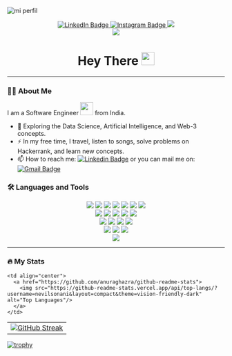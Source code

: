 ![mi perfil](https://res.cloudinary.com/superfolio/image/upload/v1620689979/68747470733a2f2f692e70696e696d672e636f6d2f6f726967696e616c732f63362f33332f63322f63363333633230656465383266306530636564376435373064626533613166332e676966_yjuh2s.gif)


<div align="center">
  <a href="https://www.linkedin.com/in/hilay-trivedi-493b121b1/">
    <img src="https://img.shields.io/badge/LinkedIn-blue?style=for-the-badge&logo=linkedin&logoColor=white" alt="LinkedIn Badge"/>
  </a>
  <a href="https://www.instagram.com/hilaytrivedi24/">
    <img src="https://img.shields.io/badge/Instagram-blueviolet?style=for-the-badge&logo=instagram&logoColor=white" alt="Instagram Badge"/>
  </a>
   <a href="mailto:hilaytrivedi1224@gmail.com">
    <img src="https://img.shields.io/badge/Gmail-333333?style=for-the-badge&logo=gmail&logoColor=red" />
  </a>
</div>

<div align="center">
  <img align="center" src="https://visitor-badge.laobi.icu/badge?page_id=HILAYTRIVEDI.HILAYTRIVEDI"/>
</div>

<h1 align="center">
  Hey There <img src="https://media.giphy.com/media/hvRJCLFzcasrR4ia7z/giphy.gif" width="30px"/>
</h1>

---

### :man_technologist: About Me

I am a Software Engineer <img src="https://media.giphy.com/media/WUlplcMpOCEmTGBtBW/giphy.gif" width="30"> from India.

</p>

- :seedling: Exploring the Data Science, Artificial Intelligence, and Web-3 concepts.
- :zap: In my free time, I travel, listen to songs, solve problems on Hackerrank, and learn new concepts.
- :mailbox: How to reach me: [![Linkedin Badge](https://img.shields.io/badge/-NevilSonani-blue?style=flat&logo=Linkedin&logoColor=white)](https://www.linkedin.com/in/nevil-sonani-263b68222/) or you can mail me on: [![Gmail Badge](https://img.shields.io/badge/-NevilSonani-important?style=flat&logo=Gmail&logoColor=white)](mailto:nevilsonani2810@gmail.com)


### :hammer_and_wrench: Languages and Tools
<div align="center">
    <img src="https://skillicons.dev/icons?i=html" />
    <img src="https://skillicons.dev/icons?i=css" />
    <img src="https://skillicons.dev/icons?i=javascript" />
    <img src="https://skillicons.dev/icons?i=typescript" />
    <img src="https://skillicons.dev/icons?i=react" />
    <img src="https://skillicons.dev/icons?i=bootstrap" />
    <img src="https://skillicons.dev/icons?i=threejs" />
    <br>
    <img src="https://skillicons.dev/icons?i=mui" />
    <img src="https://skillicons.dev/icons?i=tailwind" />
    <img src="https://skillicons.dev/icons?i=git" />
    <img src="https://skillicons.dev/icons?i=scss" />
    <img src="https://skillicons.dev/icons?i=vscode" />
    <br>
    <img src="https://skillicons.dev/icons?i=github" />
    <img src="https://skillicons.dev/icons?i=figma" />
    <img src="https://skillicons.dev/icons?i=redux" />
    <img src="https://skillicons.dev/icons?i=python" />
    <br>
    <img src="https://skillicons.dev/icons?i=nextjs" />
    <img src="https://skillicons.dev/icons?i=mysql" />
    <img src="https://skillicons.dev/icons?i=wordpress" />
    <br>
    <img src="https://skillicons.dev/icons?i=php" />
</div>

---



### :fire: My Stats

<table align="center">
  <tr>
    <td align="center">
      <a href="https://git.io/streak-stats">
        <img src="http://github-readme-streak-stats.herokuapp.com?user=nevilsonani&theme=highcontrast" alt="GitHub Streak"/>
      </a>
    </td>
    
    <td align="center">
      <a href="https://github.com/anuraghazra/github-readme-stats">
        <img src="https://github-readme-stats.vercel.app/api/top-langs/?username=nevilsonani&layout=compact&theme=vision-friendly-dark" alt="Top Languages"/>
      </a>
    </td>
  </tr>
</table>
</table>



[![trophy](https://github-profile-trophy.vercel.app/?username=ryo-ma)](https://github.com/ryo-ma/github-profile-trophy)
